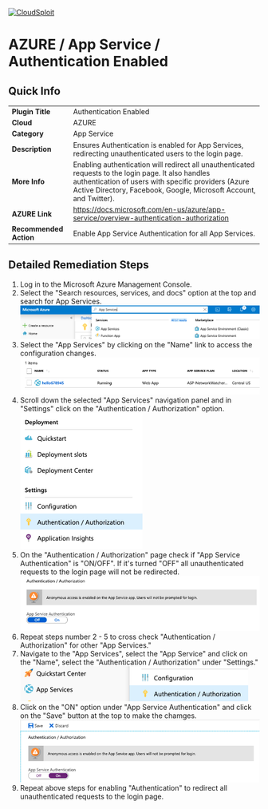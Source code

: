 [![CloudSploit](https://cloudsploit.com/img/logo-new-big-text-100.png "CloudSploit")](https://cloudsploit.com)

# AZURE / App Service / Authentication Enabled

## Quick Info

| | |
|-|-|
| **Plugin Title** | Authentication Enabled |
| **Cloud** | AZURE |
| **Category** | App Service |
| **Description** | Ensures Authentication is enabled for App Services, redirecting unauthenticated users to the login page. |
| **More Info** | Enabling authentication will redirect all unauthenticated requests to the login page. It also handles authentication of users with specific providers (Azure Active Directory, Facebook, Google, Microsoft Account, and Twitter). |
| **AZURE Link** | https://docs.microsoft.com/en-us/azure/app-service/overview-authentication-authorization |
| **Recommended Action** | Enable App Service Authentication for all App Services. |

## Detailed Remediation Steps

1. Log in to the Microsoft Azure Management Console.
2. Select the "Search resources, services, and docs" option at the top and search for App Services. </br> <img src="/resources/azure/appservice/authentication-enabled/step2.png"/>
3. Select the "App Services" by clicking on the "Name" link to access the configuration changes.</br> <img src="/resources/azure/appservice/authentication-enabled/step3.png"/>
4. Scroll down the selected "App Services" navigation panel and in "Settings" click on the "Authentication / Authorization" option.</br> <img src="/resources/azure/appservice/authentication-enabled/step4.png"/>
5. On the "Authentication / Authorization" page check if "App Service Authentication" is "ON/OFF". If it's turned "OFF" all unauthenticated requests to the login page will not be redirected. </br> <img src="/resources/azure/appservice/authentication-enabled/step5.png"/>
6. Repeat steps number 2 - 5 to cross check "Authentication / Authorization" for other "App Services."</br>
7. Navigate to the "App Services", select the "App Service" and click on the "Name", select the "Authentication / Authorization" under "Settings."</br> <img src="/resources/azure/appservice/authentication-enabled/step7.png"/>
8. Click on the "ON" option under "App Service Authentication" and click on the "Save" button at the top to make the chamges.</br> <img src="/resources/azure/appservice/authentication-enabled/step8.png"/>
9. Repeat above steps for enabling "Authentication" to redirect all unauthenticated requests to the login page.</br>
